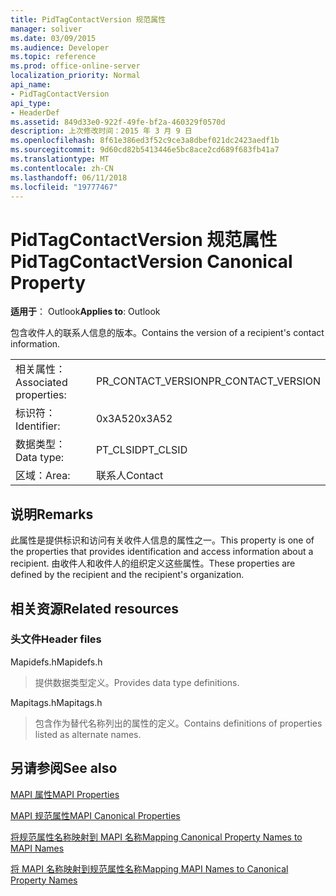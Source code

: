 ```yaml
---
title: PidTagContactVersion 规范属性
manager: soliver
ms.date: 03/09/2015
ms.audience: Developer
ms.topic: reference
ms.prod: office-online-server
localization_priority: Normal
api_name:
- PidTagContactVersion
api_type:
- HeaderDef
ms.assetid: 849d33e0-922f-49fe-bf2a-460329f0570d
description: 上次修改时间：2015 年 3 月 9 日
ms.openlocfilehash: 8f61e386ed3f52c9ce3a8dbef021dc2423aedf1b
ms.sourcegitcommit: 9d60cd82b5413446e5bc8ace2cd689f683fb41a7
ms.translationtype: MT
ms.contentlocale: zh-CN
ms.lasthandoff: 06/11/2018
ms.locfileid: "19777467"
---
```

# <a name="pidtagcontactversion-canonical-property"></a><span data-ttu-id="fc114-103">PidTagContactVersion 规范属性</span><span class="sxs-lookup"><span data-stu-id="fc114-103">PidTagContactVersion Canonical Property</span></span>

  
  
<span data-ttu-id="fc114-104">**适用于**： Outlook</span><span class="sxs-lookup"><span data-stu-id="fc114-104">**Applies to**: Outlook</span></span> 
  
<span data-ttu-id="fc114-105">包含收件人的联系人信息的版本。</span><span class="sxs-lookup"><span data-stu-id="fc114-105">Contains the version of a recipient's contact information.</span></span>
  
|||
|:-----|:-----|
|<span data-ttu-id="fc114-106">相关属性：</span><span class="sxs-lookup"><span data-stu-id="fc114-106">Associated properties:</span></span>  <br/> |<span data-ttu-id="fc114-107">PR_CONTACT_VERSION</span><span class="sxs-lookup"><span data-stu-id="fc114-107">PR_CONTACT_VERSION</span></span>  <br/> |
|<span data-ttu-id="fc114-108">标识符：</span><span class="sxs-lookup"><span data-stu-id="fc114-108">Identifier:</span></span>  <br/> |<span data-ttu-id="fc114-109">0x3A52</span><span class="sxs-lookup"><span data-stu-id="fc114-109">0x3A52</span></span>  <br/> |
|<span data-ttu-id="fc114-110">数据类型：</span><span class="sxs-lookup"><span data-stu-id="fc114-110">Data type:</span></span>  <br/> |<span data-ttu-id="fc114-111">PT_CLSID</span><span class="sxs-lookup"><span data-stu-id="fc114-111">PT_CLSID</span></span>  <br/> |
|<span data-ttu-id="fc114-112">区域：</span><span class="sxs-lookup"><span data-stu-id="fc114-112">Area:</span></span>  <br/> |<span data-ttu-id="fc114-113">联系人</span><span class="sxs-lookup"><span data-stu-id="fc114-113">Contact</span></span>  <br/> |
   
## <a name="remarks"></a><span data-ttu-id="fc114-114">说明</span><span class="sxs-lookup"><span data-stu-id="fc114-114">Remarks</span></span>

<span data-ttu-id="fc114-115">此属性是提供标识和访问有关收件人信息的属性之一。</span><span class="sxs-lookup"><span data-stu-id="fc114-115">This property is one of the properties that provides identification and access information about a recipient.</span></span> <span data-ttu-id="fc114-116">由收件人和收件人的组织定义这些属性。</span><span class="sxs-lookup"><span data-stu-id="fc114-116">These properties are defined by the recipient and the recipient's organization.</span></span>
  
## <a name="related-resources"></a><span data-ttu-id="fc114-117">相关资源</span><span class="sxs-lookup"><span data-stu-id="fc114-117">Related resources</span></span>

### <a name="header-files"></a><span data-ttu-id="fc114-118">头文件</span><span class="sxs-lookup"><span data-stu-id="fc114-118">Header files</span></span>

<span data-ttu-id="fc114-119">Mapidefs.h</span><span class="sxs-lookup"><span data-stu-id="fc114-119">Mapidefs.h</span></span>
  
> <span data-ttu-id="fc114-120">提供数据类型定义。</span><span class="sxs-lookup"><span data-stu-id="fc114-120">Provides data type definitions.</span></span>
    
<span data-ttu-id="fc114-121">Mapitags.h</span><span class="sxs-lookup"><span data-stu-id="fc114-121">Mapitags.h</span></span>
  
> <span data-ttu-id="fc114-122">包含作为替代名称列出的属性的定义。</span><span class="sxs-lookup"><span data-stu-id="fc114-122">Contains definitions of properties listed as alternate names.</span></span>
    
## <a name="see-also"></a><span data-ttu-id="fc114-123">另请参阅</span><span class="sxs-lookup"><span data-stu-id="fc114-123">See also</span></span>



[<span data-ttu-id="fc114-124">MAPI 属性</span><span class="sxs-lookup"><span data-stu-id="fc114-124">MAPI Properties</span></span>](mapi-properties.md)
  
[<span data-ttu-id="fc114-125">MAPI 规范属性</span><span class="sxs-lookup"><span data-stu-id="fc114-125">MAPI Canonical Properties</span></span>](mapi-canonical-properties.md)
  
[<span data-ttu-id="fc114-126">将规范属性名称映射到 MAPI 名称</span><span class="sxs-lookup"><span data-stu-id="fc114-126">Mapping Canonical Property Names to MAPI Names</span></span>](mapping-canonical-property-names-to-mapi-names.md)
  
[<span data-ttu-id="fc114-127">将 MAPI 名称映射到规范属性名称</span><span class="sxs-lookup"><span data-stu-id="fc114-127">Mapping MAPI Names to Canonical Property Names</span></span>](mapping-mapi-names-to-canonical-property-names.md)

